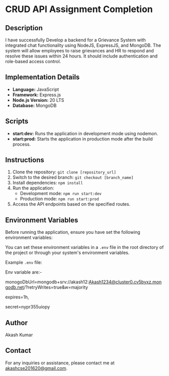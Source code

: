 # CRUD API Assignment Completion

## Description
I have successfully  Develop a backend for a Grievance System with integrated chat functionality using NodeJS, ExpressJS, and MongoDB. The system will allow employees to raise grievances and HR to respond and resolve these issues within 24 hours. It should include authentication and role-based access control.  
## Implementation Details
- **Language:** JavaScript
- **Framework:** Express.js
- **Node.js Version:** 20 LTS
- **Database:** MongoDB


## Scripts
- **start:dev:** Runs the application in development mode using nodemon.
- **start:prod:** Starts the application in production mode after the build process.

## Instructions
1. Clone the repository: `git clone [repository_url]`
2. Switch to the desired branch: `git checkout [branch_name]`
3. Install dependencies: `npm install`
4. Run the application:
   - Development mode: `npm run start:dev`
   - Production mode: `npm run start:prod`
5. Access the API endpoints based on the specified routes.


## Environment Variables
Before running the application, ensure you have set the following environment variables:

You can set these environment variables in a `.env` file in the root directory of the project or through your system's environment variables.

Example `.env` file:

Env variable are:-

monogoDbUrl=mongodb+srv://akash12:Akash1234@cluster0.cv5byxz.mongodb.net/?retryWrites=true&w=majority

expires=1h,

secret=nypr355uiopy


## Author
Akash Kumar

## Contact
For any inquiries or assistance, please contact me at akashcse201620@gmail.com.
